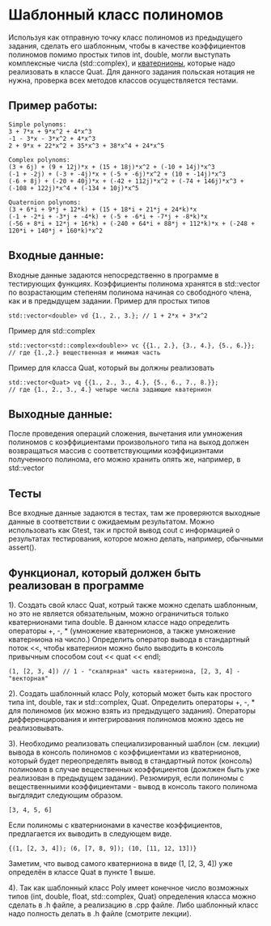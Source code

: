 # Шаблонный класс полиномов
Используя как отправную точку класс полиномов из предыдущего задания, сделать его шаблонным, чтобы в качеcтве коэффициентов полиномов помимо простых типов int, double, могли выступать комплексные числа (std::complex), и [кватернионы](https://ru.wikipedia.org/wiki/%D0%9A%D0%B2%D0%B0%D1%82%D0%B5%D1%80%D0%BD%D0%B8%D0%BE%D0%BD), которые надо реализовать в  классе Quat. Для данного задания польская нотация не нужна, проверка всех методов классов осуществляется тестами.

## Пример работы:
```
Simple polynoms:
3 + 7*x + 9*x^2 + 4*x^3
-1 - 3*x - 3*x^2 + 4*x^3
2 + 9*x + 22*x^2 + 35*x^3 + 38*x^4 + 24*x^5

Complex polynoms:
(3 + 6j) + (9 + 12j)*x + (15 + 18j)*x^2 + (-10 + 14j)*x^3
(-1 + -2j) + (-3 + -4j)*x + (-5 + -6j)*x^2 + (10 + -14j)*x^3
(-6 + 8j) + (-20 + 40j)*x + (-42 + 112j)*x^2 + (-74 + 146j)*x^3 + (-108 + 122j)*x^4 + (-134 + 10j)*x^5

Quaternion polynoms:
(3 + 6*i + 9*j + 12*k) + (15 + 18*i + 21*j + 24*k)*x
(-1 + -2*i + -3*j + -4*k) + (-5 + -6*i + -7*j + -8*k)*x
(-56 + 8*i + 12*j + 16*k) + (-240 + 64*i + 88*j + 112*k)*x + (-248 + 120*i + 140*j + 160*k)*x^2
```

## Входные данные:
Входные данные задаются непосредственно в программе в тестирующих функциях.
Коэффициенты полинома хранятся в std::vector по возрастающим степеням полинома начиная со свободного члена, как и в предыдущем задании. 
Пример для простых типов
```
std::vector<double> vd {1., 2., 3.}; // 1 + 2*x + 3*x^2
```
Пример для std::complex
```
std::vector<std::complex<double>> vc {{1., 2.}, {3., 4.}, {5., 6.}}; 
// где {1.,2.} вещественная и мнимая часть
```
Пример для класса Quat, который вы должны реализовать
```
std::vector<Quat> vq {{1., 2., 3., 4.}, {5., 6., 7., 8.}}; 
// где {1., 2., 3., 4.} четыре числа задающие кватернион
```
## Выходные данные:
После проведения операций сложения, вычетания или умножения полиномов с коэффициентами произвольного типа на выход должен возвращаться массив с соответствующими коэффициэнтами полученного полинома, его можно хранить опять же, например, в std::vector

## Тесты
Все входные данные задаются в тестах, там же проверяются выходные данные в соответствии с ожидаемым результатом. Можно использовать как Gtest, так и прстой вывод cout c информацией о результатах тестирования, которое можно делать, например, обычными assert(). 

## Функционал, который должен быть реализован в программе
1). Создать свой класс Quat, котрый также можно сделать шаблонным, но 
это не является обязательным, можно ограничиться только кватернионами типа double. В данном классе надо определить операторы +, -, * (умножение кватернионов, а  также умножение кватерниона на число.) 
Определить оператор вывода в стандартный поток <<, чтобы кватернион можно было выводить в консоль привычным способом cout << quat << endl;
```
(1, [2, 3, 4]) // 1 - "скалярная" часть кватерниона, [2, 3, 4] - "векторная"
```
2). Cоздать шаблонный класс Poly, который может быть как простого типа int, double, так и std::complex, Quat.  Определить операторы +, -, * для полиномов (их можно взять из предыдущего задания). Операторы дифференцирования и интегрирования полиномов можно здесь не реализовывать.

3). Необходимо реализовать специализированный шаблон (см. лекции) вывода в консоль полиномов с коэффициентами из кватернионов, который будет переопределять вывод в стандартный поток (консоль) полиномов в случае вещественных коэффициентов (дожлжен быть уже реализован в предыдущем задании).
Резюмируя, если полиномы с вещественныими коэффициентами - вывод в консоль такого полинома выгдлядит следующим образом.
```
[3, 4, 5, 6] 
```
Если полиномы с кватернионами в качестве коэффициентов, предлагается их 
выводить в следующем виде. 
```
{(1, [2, 3, 4]); (6, [7, 8, 9]); (10, [11, 12, 13])}

```
Заметим, что вывод самого кватерниона в виде (1, [2, 3, 4]) уже определён в классе Quat в пункте 1 выше.

4). Так как шаблонный класс Poly имеет конечное число возможных типов (int, double, float, std::complex, Quat) определения класса можно сделать в .h файле, а реализацию в .сpp файле. Либо шаблонный класс надо полность делать в .h файле (смотрите лекции).